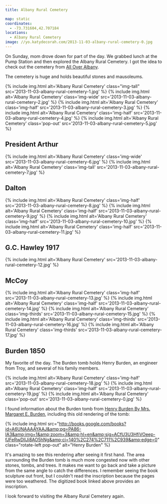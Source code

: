 ```yaml
---
title: Albany Rural Cemetery

map: static
coordinates:
  - -73.731604,42.707184
locations:
  - Albany Rural Cemetery
image: //yo.katydecorah.com/2013-11-03-albany-rural-cemetery-0.jpg
---
```


On Sunday, mom drove down for part of the day. We grabbed lunch at the Pump Station and then explored the Albany Rural Cemetery. I got the idea to check out the cemetery from [All Over Albany](http://alloveralbany.com/archive/2008/10/17/great-local-autumn-walks).

The cemetery is huge and holds beautiful stones and mausoleums.

<div class="photos">

{% include img.html alt='Albany Rural Cemetery' class="img-tall" src='2013-11-03-albany-rural-cemetery-1.jpg' %}
{% include img.html alt='Albany Rural Cemetery' class='img-wide' src='2013-11-03-albany-rural-cemetery-2.jpg' %}
{% include img.html alt='Albany Rural Cemetery' class='img-half' src='2013-11-03-albany-rural-cemetery-3.jpg' %}
{% include img.html alt='Albany Rural Cemetery' class='img-half' src='2013-11-03-albany-rural-cemetery-4.jpg' %}
{% include img.html alt='Albany Rural Cemetery' class='pop-out' src='2013-11-03-albany-rural-cemetery-5.jpg' %}

</div>

## President Arthur

<div class="photos">

{% include img.html alt='Albany Rural Cemetery' class='img-wide' src='2013-11-03-albany-rural-cemetery-6.jpg' %}
{% include img.html alt='Albany Rural Cemetery' class='img-tall' src='2013-11-03-albany-rural-cemetery-7.jpg' %}

</div>

## Dalton

<div class="photos">

{% include img.html alt='Albany Rural Cemetery' class='img-half' src='2013-11-03-albany-rural-cemetery-8.jpg' %}
{% include img.html alt='Albany Rural Cemetery' class='img-half' src='2013-11-03-albany-rural-cemetery-9.jpg' %}
{% include img.html alt='Albany Rural Cemetery' class='img-half' src='2013-11-03-albany-rural-cemetery-10.jpg' %}
{% include img.html alt='Albany Rural Cemetery' class='img-half' src='2013-11-03-albany-rural-cemetery-11.jpg' %}

</div>

## G.C. Hawley 1917

<div class="photos">

{% include img.html alt='Albany Rural Cemetery' src='2013-11-03-albany-rural-cemetery-12.jpg' %}

</div>

## McCoy

<div class="photos">

{% include img.html alt='Albany Rural Cemetery' class='img-half' src='2013-11-03-albany-rural-cemetery-13.jpg' %}
{% include img.html alt='Albany Rural Cemetery' class='img-half' src='2013-11-03-albany-rural-cemetery-14.jpg' %}
{% include img.html alt='Albany Rural Cemetery' class='img-thirds' src='2013-11-03-albany-rural-cemetery-15.jpg' %}
{% include img.html alt='Albany Rural Cemetery' class='img-thirds' src='2013-11-03-albany-rural-cemetery-16.jpg' %}
{% include img.html alt='Albany Rural Cemetery' class='img-thirds' src='2013-11-03-albany-rural-cemetery-17.jpg' %}

</div>

## Burden 1850

My favorite of the day. The Burden tomb holds Henry Burden, an engineer from Troy, and several of his family members.

<div class="photos">

{% include img.html alt='Albany Rural Cemetery' class='img-half' src='2013-11-03-albany-rural-cemetery-18.jpg' %}
{% include img.html alt='Albany Rural Cemetery' class='img-half' src='2013-11-03-albany-rural-cemetery-19.jpg' %}
{% include img.html alt='Albany Rural Cemetery' class='pop-out' src='2013-11-03-albany-rural-cemetery-0.jpg' %}

</div>

I found information about the Burden tomb from [Henry Burden By Mrs. Margaret E. Burden](http://books.google.com/books?id=A6UNAAAAYAAJ&ots=t0mx1AjSo-&pg=PA86#v=onepage&q&f=false), including this old rendering of the tomb:

<div class="photos">

{% include img.html src="http://books.google.com/books?id=A6UNAAAAYAAJ&amp;pg=PA86-IA3&amp;img=1&amp;zoom=3&amp;hl=en&amp;sig=ACfU3U3HfiVOeep-fJFeRwDllJi8AO5hNg&amp;ci=140%2C274%2C711%2C939&amp;edge=0" class="rotate-left pop-out" alt="Henry Burden" %}

</div>

It's amazing to see this rendering after seeing it first hand. The area surrounding the Burden tomb is much more congested now with other stones, tombs, and trees. It makes me want to go back and take a picture from the same angle to catch the differences. I remember seeing the book sculpture out front, but I couldn't read the inscription because the pages were too weathered. The digitized book linked above provides an inscription.

I look forward to visiting the Albany Rural Cemetery again.
